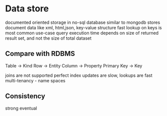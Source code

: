 # Data store
documented oriented storage in no-sql database
similar to mongodb
stores document data like xml, html,json, key-value structure
fast lookup on keys is most common use-case
query execution time depends on size of returned result set, and not the size of total dataset

## Compare with RDBMS
Table -> Kind
Row -> Entity
Column -> Property
Primary Key -> Key

joins are not supported
perfect index
updates are slow, lookups are fast
multi-tenancy - name spaces
## Consistency
strong
eventual
